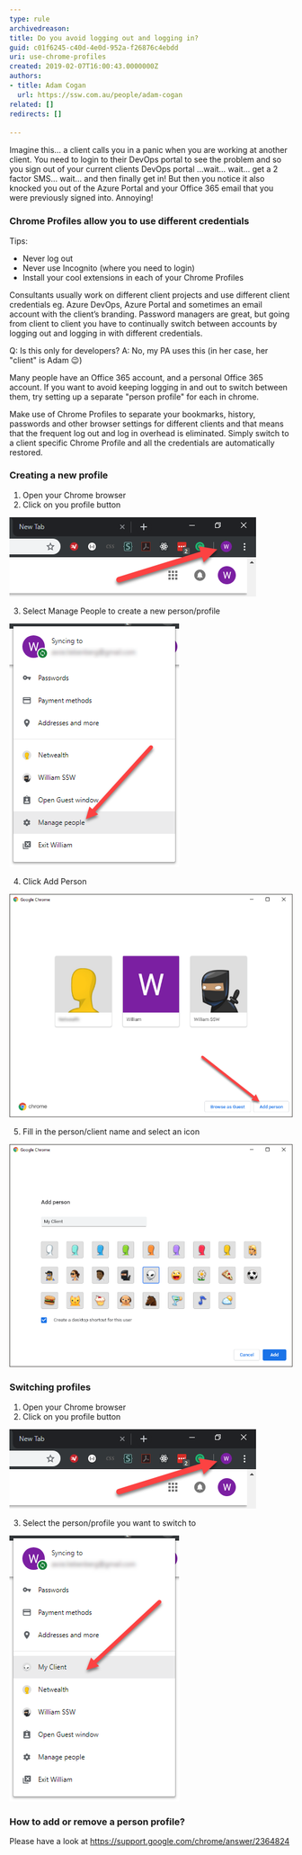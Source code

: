 ```yaml
---
type: rule
archivedreason: 
title: Do you avoid logging out and logging in?
guid: c01f6245-c40d-4e0d-952a-f26876c4ebdd
uri: use-chrome-profiles
created: 2019-02-07T16:00:43.0000000Z
authors:
- title: Adam Cogan
  url: https://ssw.com.au/people/adam-cogan
related: []
redirects: []

---
```


Imagine this… a client calls you in a panic when you are working at another client. You need to login to their DevOps portal to see the problem and so you sign out of your current clients DevOps portal …wait… wait… get a 2 factor SMS… wait… and then finally get in! But then you notice it also knocked you out of the Azure Portal and your Office 365 email that you were previously signed into. Annoying!

<!--endintro-->

### Chrome Profiles allow you to use different credentials 


Tips:



* Never log out
* Never use Incognito (where you need to login)
* Install your cool extensions in each of your Chrome Profiles

Consultants usually work on different client projects and use different client credentials eg. Azure DevOps, Azure Portal and sometimes an email account with the client’s branding. Password managers are great, but going from client to client you have to continually switch between accounts by logging out and logging in with different credentials.


Q: Is this only for developers?
A: No, my PA uses this (in her case, her "client" is Adam 😉)

Many people have an Office 365 account, and a personal Office 365 account. If you want to avoid keeping logging in and out to switch between them, try setting up a separate "person profile" for each in chrome.

Make use of Chrome Profiles to separate your bookmarks, history, passwords and other browser settings for different clients and that means that the frequent log out and log in overhead is eliminated. Simply switch to a client specific Chrome Profile and all the credentials are automatically restored.

### Creating a new profile



1. Open your Chrome browser
2. Click on you profile button

![Figure 1: Click on your Chrome profile button](chrome-profile-1.png)  

3. Select Manage People to create a new person/profile

![Figure 2: Select Manage people to create a new person/profile](chrome-profile-2.png)  

4. Click Add Person

![Figure 3: To add a new person/profile, click on the Add Person button](chrome-profile-3.png)  

5. Fill in the person/client name and select an icon

![Figure 4: Fill in the name of the new person/profile and select an icon](chrome-profile-4.png)  



### Switching profiles

1. Open your Chrome browser
2. Click on you profile button

![Figure 5: Click on your profile button to switch profiles](chrome-profile-5.png)  

3. Select the person/profile you want to switch to

![Figure 6: Select the person/profile you want to switch to](chrome-profile-6.png)  



### How to add or remove a person profile?

Please have a look at https://support.google.com/chrome/answer/2364824
